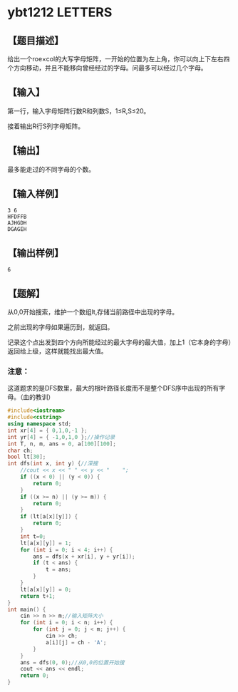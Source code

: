 # ybt1212 LETTERS

## 【题目描述】

给出一个roe×col的大写字母矩阵，一开始的位置为左上角，你可以向上下左右四个方向移动，并且不能移向曾经经过的字母。问最多可以经过几个字母。

## 【输入】

第一行，输入字母矩阵行数R和列数S，1≤R,S≤20。

接着输出R行S列字母矩阵。

## 【输出】

最多能走过的不同字母的个数。

## 【输入样例】

```
3 6
HFDFFB
AJHGDH
DGAGEH
```
## 【输出样例】

```
6
```

## 【题解】

从0,0开始搜索，维护一个数组lt,存储当前路径中出现的字母。

之前出现的字母如果遍历到，就返回。

记录这个点出发到四个方向所能经过的最大字母的最大值，加上1（它本身的字母）返回给上级，这样就能找出最大值。

### 注意：

这道题求的是DFS数里，最大的根叶路径长度而不是整个DFS序中出现的所有字母。（血的教训）

```c++
#include<iostream>
#include<cstring>
using namespace std;
int xr[4] = { 0,1,0,-1 };
int yr[4] = { -1,0,1,0 };//操作记录
int T, n, m, ans = 0, a[100][100];
char ch;
bool lt[30];
int dfs(int x, int y) {//深搜
	//cout << x << " " << y << "	";
	if ((x < 0) || (y < 0)) {
		return 0;
	}
	if ((x >= n) || (y >= m)) {
		return 0;
	}
	if (lt[a[x][y]]) {
		return 0;
	}
	int t=0;
	lt[a[x][y]] = 1;
	for (int i = 0; i < 4; i++) {
		ans = dfs(x + xr[i], y + yr[i]);
		if (t < ans) {
			t = ans;
		}
	}
	lt[a[x][y]] = 0;
	return t+1;
}
int main() {
	cin >> n >> m;//输入矩阵大小
	for (int i = 0; i < n; i++) {
		for (int j = 0; j < m; j++) {
			cin >> ch;
			a[i][j] = ch - 'A';
		}
	}
	ans = dfs(0, 0);//从0,0的位置开始搜
	cout << ans << endl;
	return 0;
}
```

